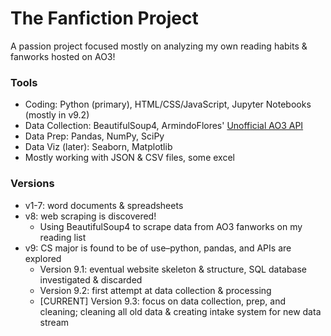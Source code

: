 # The Fanfiction Project
A passion project focused mostly on analyzing my own reading habits & fanworks hosted on AO3!

### Tools
- Coding: Python (primary), HTML/CSS/JavaScript, Jupyter Notebooks (mostly in v9.2)
- Data Collection: BeautifulSoup4, ArmindoFlores' [Unofficial AO3 API](https://github.com/ArmindoFlores/ao3_api)
- Data Prep: Pandas, NumPy, SciPy
- Data Viz (later): Seaborn, Matplotlib
- Mostly working with JSON & CSV files, some excel


### Versions
- v1-7: word documents & spreadsheets
- v8: web scraping is discovered!
  - Using BeautifulSoup4 to scrape data from AO3 fanworks on my reading list 
- v9: CS major is found to be of use–python, pandas, and APIs are explored
  - Version 9.1: eventual website skeleton & structure, SQL database investigated & discarded 
  - Version 9.2: first attempt at data collection & processing
  - [CURRENT] Version 9.3: focus on data collection, prep, and cleaning; cleaning all old data & creating intake system for new data stream
